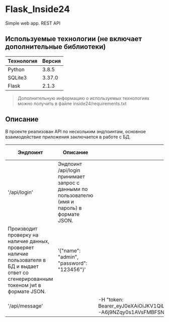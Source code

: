 # Flask_Inside24
Simple web app. REST API

## Используемые технологии (не включает дополнительные библиотеки)

|Технология|Версия|
|---|---|
|Python|3.8.5|
|SQLite3|3.37.0|
|Flask|2.1.3|

> Дополнительную информацию о используемых технологиях можно получить в файле inside24/requirements.txt

## Описание

В проекте реализован API по нескольким эндпоинтам, основное взаимодействие приложения заключается в работе с БД.

|Эндпоинт|Описание|Пример запроса|Пример ответа|
|---|---|---|---|
|'/api/login'|Эндпоинт /api/login принимает запрос с данными по пользователю (имя и пароль) в формате JSON.
Производит проверку на наличие данных, проверяет наличие пользователя в БД и выдает ответ со сгенерированным токеном jwt в формате JSON.|'{"name": "admin", "password": "123456"}'||
|'/api/message'||-H "token: Bearer_eyJ0eXAiOiJKV1QiLCJhbGciOiJIUzI1NiJ9.eyJuYW1lIjoiQ2xpZW50In0.X3mjhe_xUzD1PnrNMocVO-A6j9NZqy0s1AVsFMBFSN0" -d '{"name": "Client", "message": "My_text_message"}'||


## 